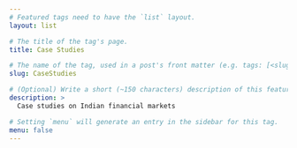 ```yaml
---
# Featured tags need to have the `list` layout.
layout: list

# The title of the tag's page.
title: Case Studies

# The name of the tag, used in a post's front matter (e.g. tags: [<slug>]).
slug: CaseStudies

# (Optional) Write a short (~150 characters) description of this featured tag.
description: >
  Case studies on Indian financial markets

# Setting `menu` will generate an entry in the sidebar for this tag.
menu: false
---
```

